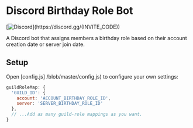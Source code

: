 # Discord Birthday Role Bot

[![Discord](https://discordapp.com/api/guilds/(GUILD_ID)/embed.png)](https://discord.gg/(INVITE_CODE)) 

A Discord bot that assigns members a birthday role based on their account creation date or server join date.

## Setup

Open [config.js] /blob/master/config.js) to configure your own settings:

```js
guildRoleMap: {
  'GUILD_ID': {
    account: 'ACCOUNT_BIRTHDAY_ROLE_ID',
    server: 'SERVER_BIRTHDAY_ROLE_ID'
  },
  // ...Add as many guild-role mappings as you want.
}
```
